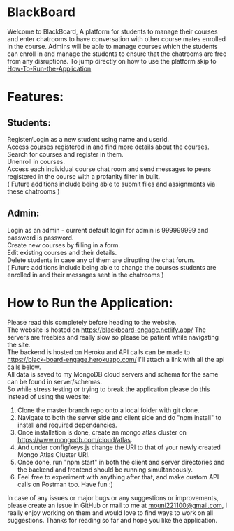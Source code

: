# BlackBoard

Welcome to BlackBoard, A platform for students to manage their courses and enter chatrooms to have conversation with other course mates enrolled in the course. Admins will be able to manage courses which the students can enroll in and manage the students to ensure that the chatrooms are free from any disruptions.
To jump directly on how to use the platform skip to <a href="https://github.com/Reakefit/ProjectCourse/master?readme=1#how-to-run-the-application">How-To-Run-the-Application</a>

# Features:
## Students:

Register/Login as a new student using name and userId.  
Access courses registered in and find more details about the courses.  
Search for courses and register in them.  
Unenroll in courses.  
Access each individual course chat room and send messages to peers registered in the course with a profanity filter in built.  
( Future additions include being able to submit files and assignments via these chatrooms )  

## Admin:
Login as an admin - current default login for admin is 999999999 and password is password.  
Create new courses by filling in a form.  
Edit existing courses and their details.  
Delete students in case any of them are dirupting the chat forum.  
( Future additions include being able to change the courses students are enrolled in and their messages sent in the chatrooms )  

# How to Run the Application:
Please read this completely before heading to the website.  
The website is hosted on https://blackboard-engage.netlify.app/ The servers are freebies and really slow so please be patient while navigating the site.  
The backend is hosted on Heroku and API calls can be made to https://black-board-engage.herokuapp.com/ I'll attach a link with all the api calls below.  
All data is saved to my MongoDB cloud servers and schema for the same can be found in server/schemas.  
So while stress testing or trying to break the application please do this instead of using the website:
1. Clone the master branch repo onto a local folder with git clone.  
2. Navigate to both the server side and client side and do "npm install" to install and required dependancies.  
3. Once installation is done, create an mongo atlas cluster on https://www.mongodb.com/cloud/atlas.  
4. And under config/keys.js change the URI to that of your newly created Mongo Atlas Cluster URI.  
5. Once done, run "npm start" in both the client and server directories and the backend and frontend should be running simultaneously.  
6. Feel free to experiment with anything after that, and make custom API calls on Postman too. Have fun :)  

In case of any issues or major bugs or any suggestions or improvements, please create an issue in GitHub or mail to me at mouni221100@gmail.com, I really enjoy working on them and would love to find ways to work on all suggestions. Thanks for reading so far and hope you like the application.




